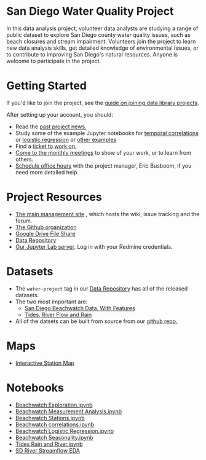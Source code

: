 # San Diego Water Quality Project

In this data analysis project, volunteer data analysts are studying a range of
public dataset to explore San Diego county water quality issues, such as beach
closures and stream impairment. Volunteers join the project to learn new
data analysis skills, get detailed knowledge of environmental issues, or to
contribute to improving San Diego's natural resources. Anyone is welcome to
participate in the project.

# Getting Started

If you'd like to join the project, see the [guide on joining data library projects](https://www.sandiegodata.org/projects/join/).

After setting up your account, you should: 

*  Read the [past project news.](https://redmine.civicknowledge.com/projects/san-diego-water-quality/news)
* Study some of the example Jupyter notebooks for [temporal correlations](https://github.com/san-diego-water-quality/ericbusboom/blob/master/Beachwatch%20station%20correlations.ipynb) or [logistic regression](https://github.com/san-diego-water-quality/ericbusboom/blob/master/Beachwatch%20Logistic.ipynb) or [other examples](https://github.com/san-diego-water-quality/water-datasets/blob/master/derived/sandiegodata.org-beachwatch/notebooks/Examples.ipynb)
* Find a [ticket to work on.](https://redmine.civicknowledge.com/projects/san-diego-water-quality/issues)
* [Come to the monthly meetings](https://www.meetup.com/San-Diego-Regional-Data-Library/) to show of your work, or to learn from others. 
* [Schedule office hours](https://www.sandiegodata.org/office-hours/) with the project manager, Eric Busboom, if you need more detailed help. 

# Project Resources

* [The main management
  site](https://redmine.civicknowledge.com/projects/san-diego-water-quality) ,
  which hosts the wiki, issue tracking and the forum.
* [The Github organization](https://github.com/san-diego-water-quality)
* [Google Drive File
  Share](https://drive.google.com/open?id=1YUCKXsL_HsCnZmA5u3ySczJNkGbnwCT2 )
* [Data Repository](https://data.sandiegodata.org/dataset?tags=water-project)
* [Our Jupyter Lab server](https://jupyter.civicknowledge.com/). Log in
      with your Redmine credentials.

# Datasets

*  The ``water-project`` tag in our [Data Repository](https://data.sandiegodata.org/dataset?tags=water-project) has all of the released datasets. 
* The two most important are: 
	* [San Diego Beachwatch Data, With Features](https://data.sandiegodata.org/dataset/sandiegodata-org-beachwatch)
	* [Tides, River Flow and Rain](https://data.sandiegodata.org/dataset/sandiegodata-org-water_quality)
* All of the datsets can be built from source from our [github repo.](https://github.com/san-diego-water-quality/water-datasets)

# Maps

* [Interactive Station Map](maps/stations/)

# Notebooks

* [Beachwatch Exploration.ipynb](https://github.com/san-diego-water-quality/water-quality-project/blob/master/notebooks/1%20Beachwatch%20Exploration.ipynb)
* [Beachwatch Measurement Analysis.ipynb](https://github.com/san-diego-water-quality/water-quality-project/blob/master/notebooks/2%20Beachwatch%20Measurement%20Analysis.ipynb)
* [Beachwatch Stations.ipynb](https://github.com/san-diego-water-quality/water-quality-project/blob/master/notebooks/3%20Beachwatch%20Stations.ipynb)
* [Beachwatch correlations.ipynb](https://github.com/san-diego-water-quality/water-quality-project/blob/master/notebooks/4%20Beachwatch%20correlations.ipynb)
* [Beachwatch Logistic Regression.ipynb](https://github.com/san-diego-water-quality/water-quality-project/blob/master/notebooks/5%20Beachwatch%20Logistic%20Regression.ipynb)
* [Beachwatch Seasonality.ipynb](https://github.com/san-diego-water-quality/water-quality-project/blob/master/notebooks/6%20Beachwatch%20Seasonality.ipynb)
* [Tides Rain and River.ipynb](https://github.com/san-diego-water-quality/water-quality-project/blob/master/notebooks/7%20Tides%20Rain%20and%20River.ipynb)
* [SD River Streamflow EDA](https://github.com/san-diego-water-quality/ericbusboom/blob/master/Stream%20Flow.ipynb)







